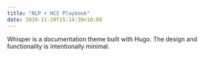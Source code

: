 ```yaml
---
title: "NLP + HCI Playbook"
date: 2018-11-28T15:14:39+10:00
---
```


Whisper is a documentation theme built with Hugo. The design and functionality is intentionally minimal.
